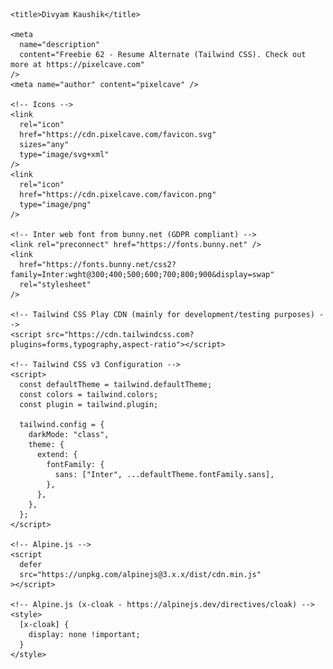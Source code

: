 <!doctype html>
<html lang="en">
  <head>
    <meta charset="utf-8" />
    <meta name="viewport" content="width=device-width,initial-scale=1.0" />

    <title>Divyam Kaushik</title>

    <meta
      name="description"
      content="Freebie 62 - Resume Alternate (Tailwind CSS). Check out more at https://pixelcave.com"
    />
    <meta name="author" content="pixelcave" />

    <!-- Icons -->
    <link
      rel="icon"
      href="https://cdn.pixelcave.com/favicon.svg"
      sizes="any"
      type="image/svg+xml"
    />
    <link
      rel="icon"
      href="https://cdn.pixelcave.com/favicon.png"
      type="image/png"
    />

    <!-- Inter web font from bunny.net (GDPR compliant) -->
    <link rel="preconnect" href="https://fonts.bunny.net" />
    <link
      href="https://fonts.bunny.net/css2?family=Inter:wght@300;400;500;600;700;800;900&display=swap"
      rel="stylesheet"
    />

    <!-- Tailwind CSS Play CDN (mainly for development/testing purposes) -->
    <script src="https://cdn.tailwindcss.com?plugins=forms,typography,aspect-ratio"></script>

    <!-- Tailwind CSS v3 Configuration -->
    <script>
      const defaultTheme = tailwind.defaultTheme;
      const colors = tailwind.colors;
      const plugin = tailwind.plugin;

      tailwind.config = {
        darkMode: "class",
        theme: {
          extend: {
            fontFamily: {
              sans: ["Inter", ...defaultTheme.fontFamily.sans],
            },
          },
        },
      };
    </script>

    <!-- Alpine.js -->
    <script
      defer
      src="https://unpkg.com/alpinejs@3.x.x/dist/cdn.min.js"
    ></script>

    <!-- Alpine.js (x-cloak - https://alpinejs.dev/directives/cloak) -->
    <style>
      [x-cloak] {
        display: none !important;
      }
    </style>
  </head>
  <body>
    <!-- Page Container -->
    <div
      x-data="{
        darkMode: false,
        toggleDarkMode() {
          this.darkMode = ! this.darkMode;

          // Toggle dark class on html element
          if (this.darkMode) {
            document.body.parentNode.classList.add('dark');
          } else {
            document.body.parentNode.classList.remove('dark');
          }
        }
      }"
      class="min-h-dvh min-w-[320px] bg-white text-gray-800 dark:bg-gray-950 dark:text-gray-100"
    >
      <!-- Toggle Dark Mode -->
      <div
        class="fixed right-0 top-0 z-50 flex size-12 items-center justify-center"
      >
        <button
          x-on:click="toggleDarkMode()"
          type="button"
          class="inline-block size-9 text-gray-600 hover:opacity-75 dark:text-gray-400"
        >
          <svg
            x-show="!darkMode"
            x-cloak
            xmlns="http://www.w3.org/2000/svg"
            viewBox="0 0 24 24"
            fill="none"
            stroke="currentColor"
            stroke-width="2"
            stroke-linecap="round"
            stroke-linejoin="round"
            class="inline-block size-6"
          >
            <circle cx="12" cy="12" r="4" />
            <path d="M12 2v2" />
            <path d="M12 20v2" />
            <path d="m4.93 4.93 1.41 1.41" />
            <path d="m17.66 17.66 1.41 1.41" />
            <path d="M2 12h2" />
            <path d="M20 12h2" />
            <path d="m6.34 17.66-1.41 1.41" />
            <path d="m19.07 4.93-1.41 1.41" />
          </svg>
          <svg
            x-show="darkMode"
            x-cloak
            xmlns="http://www.w3.org/2000/svg"
            viewBox="0 0 24 24"
            fill="none"
            stroke="currentColor"
            stroke-width="2"
            stroke-linecap="round"
            stroke-linejoin="round"
            class="inline-block size-6"
          >
            <path d="M12 3a6 6 0 0 0 9 9 9 9 0 1 1-9-9Z" />
          </svg>
        </button>
      </div>
      <!-- END Toggle Dark Mode -->

      <div class="container mx-auto max-w-7xl">
        <div class="grid grid-cols-1 md:grid-cols-12">
          <!-- Info -->
          <div
            class="bg-gray-100 p-5 text-left dark:bg-gray-900 md:col-span-4 lg:p-14"
          >
            <h1
              class="leading-tighter mt-5 text-4xl font-extrabold lg:text-6xl"
            >
              Divyam<br />
              Kaushik
            </h1>
            <h2 class="mt-3 text-xl text-purple-600 dark:text-purple-500">
             
            </h2>
            <div class="-mx-3 mt-8 lg:-mx-14">
              <img
                src="https://github.com/diivyummm/diivyummm/blob/65469370323e6dc71b0395ad5dab10c116da4931/IMG_0472~2.JPG"
                class="inline-block lg:rounded-sm"
                alt="Divyam Kaushik photo"
              />
            </div>
            <p
              class="mt-10 text-balance leading-relaxed text-gray-700 dark:text-gray-300"
            >
            Organized and dependable candidate successful at managing multiple priorities with a positive attitude. 
            Willingness to take on added responsibilities to meet team goals.
            Detail-oriented team player with strong academic skills. 
            Ability to handle multiple projects simultaneously with a high degree of accuracy.
            </p>
            <div class="mt-10 space-y-5">
              <div class="flex items-center gap-5">
                <svg
                  xmlns="http://www.w3.org/2000/svg"
                  viewBox="0 0 24 24"
                  fill="none"
                  stroke="currentColor"
                  stroke-width="2"
                  stroke-linecap="round"
                  stroke-linejoin="round"
                  class="inline-block size-6 flex-none text-purple-600 dark:text-purple-500"
                >
                  <path d="M18 8c0 4.5-6 9-6 9s-6-4.5-6-9a6 6 0 0 1 12 0" />
                  <circle cx="12" cy="8" r="2" />
                  <path
                    d="M8.835 14H5a1 1 0 0 0-.9.7l-2 6c-.1.1-.1.2-.1.3 0 .6.4 1 1 1h18c.6 0 1-.4 1-1 0-.1 0-.2-.1-.3l-2-6a1 1 0 0 0-.9-.7h-3.835"
                  />
                </svg>
                <span class="truncate font-medium">Greater Noida,India</span>
              </div>
              <div class="flex items-center gap-5">
                <svg
                  xmlns="http://www.w3.org/2000/svg"
                  viewBox="0 0 24 24"
                  fill="none"
                  stroke="currentColor"
                  stroke-width="2"
                  stroke-linecap="round"
                  stroke-linejoin="round"
                  class="inline-block size-6 flex-none text-purple-600 dark:text-purple-500"
                >
                  <path
                    d="M22 16.92v3a2 2 0 0 1-2.18 2 19.79 19.79 0 0 1-8.63-3.07 19.5 19.5 0 0 1-6-6 19.79 19.79 0 0 1-3.07-8.67A2 2 0 0 1 4.11 2h3a2 2 0 0 1 2 1.72 12.84 12.84 0 0 0 .7 2.81 2 2 0 0 1-.45 2.11L8.09 9.91a16 16 0 0 0 6 6l1.27-1.27a2 2 0 0 1 2.11-.45 12.84 12.84 0 0 0 2.81.7A2 2 0 0 1 22 16.92z"
                  />
                </svg>
                <span class="truncate font-medium">+91 8279521759</span>
              </div>
              <div class="flex items-center gap-5">
                <svg
                  xmlns="http://www.w3.org/2000/svg"
                  viewBox="0 0 24 24"
                  fill="none"
                  stroke="currentColor"
                  stroke-width="2"
                  stroke-linecap="round"
                  stroke-linejoin="round"
                  class="inline-block size-6 flex-none text-purple-600 dark:text-purple-500"
                >
                  <path
                    d="M22 13V6a2 2 0 0 0-2-2H4a2 2 0 0 0-2 2v12c0 1.1.9 2 2 2h8"
                  />
                  <path d="m22 7-8.97 5.7a1.94 1.94 0 0 1-2.06 0L2 7" />
                  <path d="M19 16v6" />
                  <path d="M16 19h6" />
                </svg>
                <a
                  href="javascript:void(0)"
                  class="truncate font-medium text-black underline hover:text-black/75 dark:text-white dark:hover:text-white/75"
                >
                  divyamkaushik960@gmail.com
                </a>
              </div>
              <div class="flex items-center gap-5">
               
                <a
                  class="truncate font-medium text-black underline hover:text-black/75 dark:text-white dark:hover:text-white/75"
                  href="javascript:void(0)"
                >
                  
                </a>
              </div>
            </div>
          </div>
          <!-- END Info -->

          <!-- Bio -->
          <div class="mx-auto max-w-2xl space-y-16 p-5 md:col-span-8 md:p-10">
            <!-- Education -->
            <div>
              <div
                class="mb-8 border-b-4 border-gray-100 py-2.5 dark:border-gray-900"
              >
                <h3 class="text-xl font-medium">Education</h3>
              </div>
              <ul
                class="relative space-y-6 pl-6 before:absolute before:bottom-0 before:left-0 before:top-0 before:block before:w-1 before:rounded-full before:bg-purple-50 before:content-[''] dark:before:bg-purple-950"
              >
                <li
                  class="before:border-1 relative before:absolute before:-left-[1.875rem] before:top-6 before:block before:size-4 before:rounded-full before:border-2 before:border-purple-200/75 before:bg-white before:content-[''] dark:before:border-purple-800/75 dark:before:bg-gray-950"
                >
                  <h4
                    class="text-sm font-semibold text-purple-600 dark:text-purple-500"
                  >
                    2017
                  </h4>
                  <h5 class="mb-2 font-bold">
                    High School <br> City Convent School,Sikndrabad<br> 91.2%
                  </h5>
                  
                </li>
                <li
                  class="before:border-1 relative before:absolute before:-left-[1.875rem] before:top-6 before:block before:size-4 before:rounded-full before:border-2 before:border-purple-200/75 before:bg-white before:content-[''] dark:before:border-purple-800/75 dark:before:bg-gray-950"
                >
                  <h4
                    class="text-sm font-semibold text-purple-600 dark:text-purple-500"
                  >
                    2019
                  </h4>
                  <h5 class="mb-2 font-bold">
                    Intermediate Studies <br> Bhajanpal Bhati Inter College,Kakaur <br> 72.8%
                  </h5>
                  
                </li>
                <li
                  class="before:border-1 relative before:absolute before:-left-[1.875rem] before:top-6 before:block before:size-4 before:rounded-full before:border-2 before:border-purple-200/75 before:bg-white before:content-[''] dark:before:border-purple-800/75 dark:before:bg-gray-950"
                >
                  <h4
                    class="text-sm font-semibold text-purple-600 dark:text-purple-500"
                  >
                    2019-2022
                  </h4>
                  <h5 class="mb-2 font-bold">
                    Bachelors of Computers Applications<br> Global Institue of Information & Technology, Greater Noida<br>69.36%
                  </h5>
                  
                </li>
                <li
                  class="before:border-1 relative before:absolute before:-left-[1.875rem] before:top-6 before:block before:size-4 before:rounded-full before:border-2 before:border-purple-200/75 before:bg-white before:content-[''] dark:before:border-purple-800/75 dark:before:bg-gray-950"
                >
                  <h4
                    class="text-sm font-semibold text-purple-600 dark:text-purple-500"
                  >
                    2023-2025
                  </h4>
                  <h5 class="mb-2 font-bold">
                    Masters of Computers Applications<br> Galgotias University, Greater Noida<br>Persuing
                  </h5>
                  
                </li>
              </ul>
            </div>
            
            <!-- END Education -->

           

           <!-- Projects -->
            <div>
              <div
                class="mb-8 border-b-4 border-gray-100 py-2.5 dark:border-gray-900"
              >
                <h3 class="text-xl font-medium">Projects</h3>
              </div>
              <ul
                class="relative space-y-6 pl-6 before:absolute before:bottom-0 before:left-0 before:top-0 before:block before:w-1 before:rounded-full before:bg-purple-50 before:content-[''] dark:before:bg-purple-950"
              >
                <li
                  class="before:border-1 relative before:absolute before:-left-[1.875rem] before:top-6 before:block before:size-4 before:rounded-full before:border-2 before:border-purple-200/75 before:bg-white before:content-[''] dark:before:border-purple-800/75 dark:before:bg-gray-950"
                >
                  <h4
                    class="text-sm font-semibold text-purple-600 dark:text-purple-500"
                  >
                    Library Management System
                  </h4>
                  
                    
                  
                  <p class="text-sm/relaxed text-gray-700 dark:text-gray-300">
                   <b>Objective:</b> To provide an online library to students.

                   <br><b>Role:</b> Front End Developer.

                  <br> <b> Achievements: </b> Succesfully make an online platform for library.
                  </p>
                </li>
                <li
                  class="before:border-1 relative before:absolute before:-left-[1.875rem] before:top-6 before:block before:size-4 before:rounded-full before:border-2 before:border-purple-200/75 before:bg-white before:content-[''] dark:before:border-purple-800/75 dark:before:bg-gray-950"
                >
                  <h4
                    class="text-sm font-semibold text-purple-600 dark:text-purple-500"
                  >
                    Face Mask Detection
                  </h4>
                 
                  <p class="text-sm/relaxed text-gray-700 dark:text-gray-300">
                    <b>Objective:</b> To make an ML model to check wheter the person is wearing mask or not.

                   <br><b>Role:</b> Project Manager.

                  <br> <b> Achievements: </b> Project Works Succesfully.
                  </p>
                </li>
                <li
                  class="before:border-1 relative before:absolute before:-left-[1.875rem] before:top-6 before:block before:size-4 before:rounded-full before:border-2 before:border-purple-200/75 before:bg-white before:content-[''] dark:before:border-purple-800/75 dark:before:bg-gray-950"
                >
                  <h4
                    class="text-sm font-semibold text-purple-600 dark:text-purple-500"
                  >
                    White-Paper's Hub
                  </h4>
                 
                  <p class="text-sm/relaxed text-gray-700 dark:text-gray-300">
                    <b>Objective:</b> To provide an online platform in which user can upload and download the research paper.

                   <br><b>Role:</b> Project Manager and Front end Developer.

                  <br> <b> Achievements: </b> Project Works Succesfully.
                  </p>
                </li>
              </ul>
            </div>
            <!-- END Projects -->

            <!-- Social -->
            <div>
              <div
                class="mb-8 border-b-4 border-gray-100 py-2.5 dark:border-gray-900"
              >
                <h3 class="text-xl font-medium">Social</h3>
              </div>
              <ul
                class="relative space-y-6 pl-6 before:absolute before:bottom-0 before:left-0 before:top-0 before:block before:w-1 before:rounded-full before:bg-purple-50 before:content-[''] dark:before:bg-purple-950"
              >
                <li
                  class="before:border-1 relative before:absolute before:-left-[1.875rem] before:top-6 before:block before:size-4 before:rounded-full before:border-2 before:border-purple-200/75 before:bg-white before:content-[''] dark:before:border-purple-800/75 dark:before:bg-gray-950"
                >
                  <h4
                    class="text-sm font-semibold text-purple-600 dark:text-purple-500"
                  >
                    LinkedIn
                  </h4>
                  
                  <p>
                    <a
                      href="javascript:void(0)"
                      class="text-sm font-medium text-gray-600 underline hover:text-gray-600/75 dark:text-gray-400 dark:hover:text-gray-400/75"
                    >
                    https://www.linkedin.com/in/divyam-kaushik-bab96022a?utm_source=share&utm_campaign=share_via&utm_content=profile&utm_medium=android_app
                    </a>
                  </p>
                </li>
                
                
              </ul>

              <!-- Footer -->
              <footer
                class="mt-20 space-y-2 py-8 text-sm text-gray-600 dark:text-gray-400"
              >
                <p class="font-semibold">
                  Resume &copy;
                  <script>
                    document.write(new Date().getFullYear());
                  </script>
                </p>
                <p class="inline-flex items-center gap-1">
                  <span>Crafted with</span>
                  <svg
                    xmlns="http://www.w3.org/2000/svg"
                    viewBox="0 0 20 20"
                    fill="currentColor"
                    data-slot="icon"
                    class="hi-mini hi-heart inline-block size-5 text-rose-500"
                  >
                    <path
                      d="m9.653 16.915-.005-.003-.019-.01a20.759 20.759 0 0 1-1.162-.682 22.045 22.045 0 0 1-2.582-1.9C4.045 12.733 2 10.352 2 7.5a4.5 4.5 0 0 1 8-2.828A4.5 4.5 0 0 1 18 7.5c0 2.852-2.044 5.233-3.885 6.82a22.049 22.049 0 0 1-3.744 2.582l-.019.01-.005.003h-.002a.739.739 0 0 1-.69.001l-.002-.001Z"
                    />
                  </svg>
                  <span
                    >by
                    <a
                      href="https://pixelcave.com"
                      class="font-medium text-black underline hover:text-black/75 dark:text-white dark:hover:text-white/75"
                    >
                     Dk
                    </a></span
                  >
                </p>
              </footer>
              <!-- END Footer -->
            </div>
            <!-- END Social -->
          </div>
          <!-- END Bio -->
        </div>
      </div>
    </div>
    <!-- END Page Container -->
  </body>
</html>

